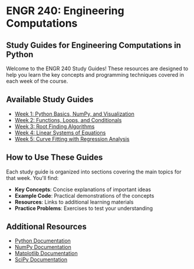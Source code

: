 # ENGR 240: Engineering Computations

## Study Guides for Engineering Computations in Python

Welcome to the ENGR 240 Study Guides! These resources are designed to help you learn the key concepts and programming techniques covered in each week of the course.

## Available Study Guides

- [Week 1: Python Basics, NumPy, and Visualization](week1-study-guide.md)
- [Week 2: Functions, Loops, and Conditionals](week2-study-guide.md)
- [Week 3: Root Finding Algorithms](week3-study-guide.md)
- [Week 4: Linear Systems of Equations](week4-study-guide.md)
- [Week 5: Curve Fitting with Regression Analysis](week5-study-guide.md)

## How to Use These Guides

Each study guide is organized into sections covering the main topics for that week. You'll find:

- **Key Concepts**: Concise explanations of important ideas
- **Example Code**: Practical demonstrations of the concepts
- **Resources**: Links to additional learning materials
- **Practice Problems**: Exercises to test your understanding

## Additional Resources

- [Python Documentation](https://docs.python.org/3/)
- [NumPy Documentation](https://numpy.org/doc/stable/)
- [Matplotlib Documentation](https://matplotlib.org/stable/contents.html)
- [SciPy Documentation](https://docs.scipy.org/doc/scipy/reference/)
